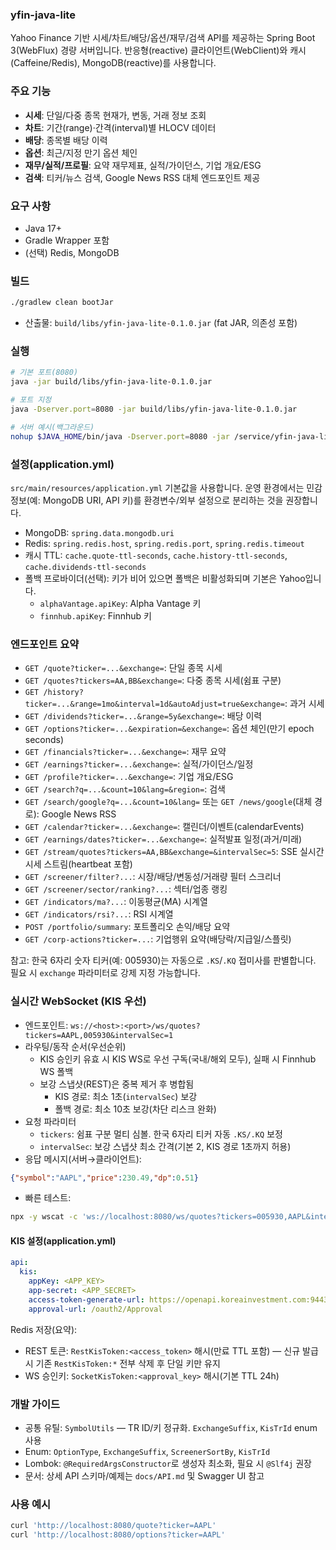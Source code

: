 ### yfin-java-lite

Yahoo Finance 기반 시세/차트/배당/옵션/재무/검색 API를 제공하는 Spring Boot 3(WebFlux) 경량 서버입니다. 반응형(reactive) 클라이언트(WebClient)와 캐시(Caffeine/Redis), MongoDB(reactive)를 사용합니다.

### 주요 기능
- **시세**: 단일/다중 종목 현재가, 변동, 거래 정보 조회
- **차트**: 기간(range)·간격(interval)별 HLOCV 데이터
- **배당**: 종목별 배당 이력
- **옵션**: 최근/지정 만기 옵션 체인
- **재무/실적/프로필**: 요약 재무제표, 실적/가이던스, 기업 개요/ESG
- **검색**: 티커/뉴스 검색, Google News RSS 대체 엔드포인트 제공

### 요구 사항
- Java 17+
- Gradle Wrapper 포함
- (선택) Redis, MongoDB

### 빌드
```bash
./gradlew clean bootJar
```
- 산출물: `build/libs/yfin-java-lite-0.1.0.jar` (fat JAR, 의존성 포함)

### 실행
```bash
# 기본 포트(8080)
java -jar build/libs/yfin-java-lite-0.1.0.jar

# 포트 지정
java -Dserver.port=8080 -jar build/libs/yfin-java-lite-0.1.0.jar

# 서버 예시(백그라운드)
nohup $JAVA_HOME/bin/java -Dserver.port=8080 -jar /service/yfin-java-lite/yfin-java-lite.jar > /service/yfin-java-lite/nohup.out 2>&1 &
```

### 설정(application.yml)
`src/main/resources/application.yml` 기본값을 사용합니다. 운영 환경에서는 민감 정보(예: MongoDB URI, API 키)를 환경변수/외부 설정으로 분리하는 것을 권장합니다.

- MongoDB: `spring.data.mongodb.uri`
- Redis: `spring.redis.host`, `spring.redis.port`, `spring.redis.timeout`
- 캐시 TTL: `cache.quote-ttl-seconds`, `cache.history-ttl-seconds`, `cache.dividends-ttl-seconds`
- 폴백 프로바이더(선택): 키가 비어 있으면 폴백은 비활성화되며 기본은 Yahoo입니다.
  - `alphaVantage.apiKey`: Alpha Vantage 키
  - `finnhub.apiKey`: Finnhub 키

### 엔드포인트 요약
- `GET /quote?ticker=...&exchange=`: 단일 종목 시세
- `GET /quotes?tickers=AA,BB&exchange=`: 다중 종목 시세(쉼표 구분)
- `GET /history?ticker=...&range=1mo&interval=1d&autoAdjust=true&exchange=`: 과거 시세
- `GET /dividends?ticker=...&range=5y&exchange=`: 배당 이력
- `GET /options?ticker=...&expiration=&exchange=`: 옵션 체인(만기 epoch seconds)
- `GET /financials?ticker=...&exchange=`: 재무 요약
- `GET /earnings?ticker=...&exchange=`: 실적/가이던스/일정
- `GET /profile?ticker=...&exchange=`: 기업 개요/ESG
- `GET /search?q=...&count=10&lang=&region=`: 검색
- `GET /search/google?q=...&count=10&lang=` 또는 `GET /news/google`(대체 경로): Google News RSS
- `GET /calendar?ticker=...&exchange=`: 캘린더/이벤트(calendarEvents)
- `GET /earnings/dates?ticker=...&exchange=`: 실적발표 일정(과거/미래)
- `GET /stream/quotes?tickers=AA,BB&exchange=&intervalSec=5`: SSE 실시간 시세 스트림(heartbeat 포함)
- `GET /screener/filter?...`: 시장/배당/변동성/거래량 필터 스크리너
- `GET /screener/sector/ranking?...`: 섹터/업종 랭킹
- `GET /indicators/ma?...`: 이동평균(MA) 시계열
- `GET /indicators/rsi?...`: RSI 시계열
- `POST /portfolio/summary`: 포트폴리오 손익/배당 요약
- `GET /corp-actions?ticker=...`: 기업행위 요약(배당락/지급일/스플릿)

참고: 한국 6자리 숫자 티커(예: 005930)는 자동으로 `.KS`/`.KQ` 접미사를 판별합니다. 필요 시 `exchange` 파라미터로 강제 지정 가능합니다.

### 실시간 WebSocket (KIS 우선)
- 엔드포인트: `ws://<host>:<port>/ws/quotes?tickers=AAPL,005930&intervalSec=1`
- 라우팅/동작 순서(우선순위)
  - KIS 승인키 유효 시 KIS WS로 우선 구독(국내/해외 모두), 실패 시 Finnhub WS 폴백
  - 보강 스냅샷(REST)은 중복 제거 후 병합됨
    - KIS 경로: 최소 1초(`intervalSec`) 보강
    - 폴백 경로: 최소 10초 보강(차단 리스크 완화)
- 요청 파라미터
  - `tickers`: 쉼표 구분 멀티 심볼. 한국 6자리 티커 자동 `.KS/.KQ` 보정
  - `intervalSec`: 보강 스냅샷 최소 간격(기본 2, KIS 경로 1초까지 허용)
- 응답 메시지(서버→클라이언트):
```json
{"symbol":"AAPL","price":230.49,"dp":0.51}
```
- 빠른 테스트:
```bash
npx -y wscat -c 'ws://localhost:8080/ws/quotes?tickers=005930,AAPL&intervalSec=1'
```

#### KIS 설정(application.yml)
```yaml
api:
  kis:
    appKey: <APP_KEY>
    app-secret: <APP_SECRET>
    access-token-generate-url: https://openapi.koreainvestment.com:9443/oauth2/tokenP
    approval-url: /oauth2/Approval
```
Redis 저장(요약):
- REST 토큰: `RestKisToken:<access_token>` 해시(만료 TTL 포함) — 신규 발급 시 기존 `RestKisToken:*` 전부 삭제 후 단일 키만 유지
- WS 승인키: `SocketKisToken:<approval_key>` 해시(기본 TTL 24h)

### 개발 가이드
- 공통 유틸: `SymbolUtils` — TR ID/키 정규화. `ExchangeSuffix`, `KisTrId` enum 사용
- Enum: `OptionType`, `ExchangeSuffix`, `ScreenerSortBy`, `KisTrId`
- Lombok: `@RequiredArgsConstructor`로 생성자 최소화, 필요 시 `@Slf4j` 권장
- 문서: 상세 API 스키마/예제는 `docs/API.md` 및 Swagger UI 참고

### 사용 예시
```bash
curl 'http://localhost:8080/quote?ticker=AAPL'
curl 'http://localhost:8080/options?ticker=AAPL'
```
